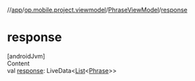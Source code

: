 //[app](../../../index.md)/[op.mobile.project.viewmodel](../index.md)/[PhraseViewModel](index.md)/[response](response.md)



# response  
[androidJvm]  
Content  
val [response](response.md): LiveData<[List](https://kotlinlang.org/api/latest/jvm/stdlib/kotlin.collections/-list/index.html)<[Phrase](../../op.mobile.project.model/-phrase/index.md)>>  



